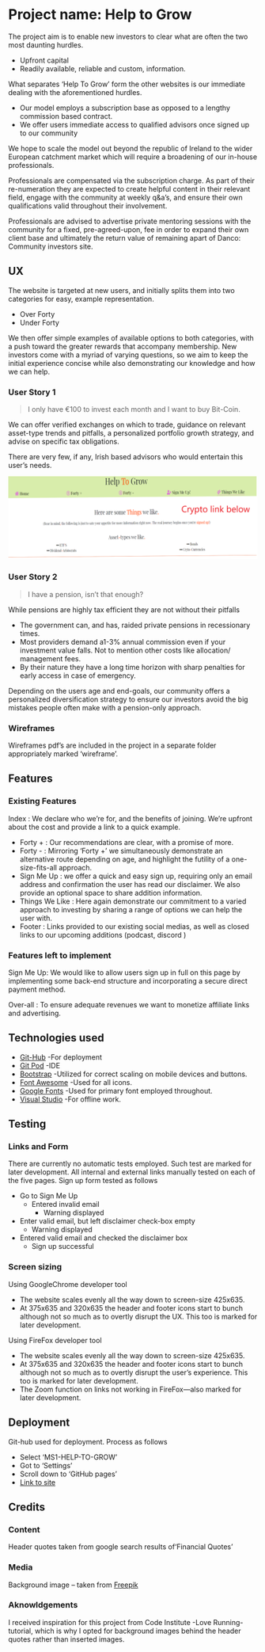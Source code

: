 # Project name: Help to Grow 
The project aim is to enable new investors to clear what are often the two most daunting hurdles.
* Upfront capital 
* Readily available, reliable and custom, information.

What separates ‘Help To Grow’ form the other websites is our immediate dealing with the aforementioned hurdles.
* Our model employs a subscription base as opposed to a lengthy commission based contract. 
* We offer users immediate access to qualified advisors once signed up to our community

We hope to scale the model out beyond the republic of Ireland to the wider European catchment market which will require a broadening of our in-house professionals.

Professionals are compensated via the subscription charge. As part of their re-numeration they are expected to create helpful content in their relevant field, engage with the community at weekly q&a’s, and ensure their own qualifications valid throughout their involvement.

Professionals are advised to advertise private mentoring sessions with the community for a fixed, pre-agreed-upon, fee in order to expand their own client base and ultimately the return value of remaining apart of Danco: Community investors site.

## UX
The website is targeted at new users, and initially splits them into two categories for easy, example representation. 
* Over Forty
* Under Forty

We then offer simple examples of available options to both categories, with a push toward the greater rewards that accompany membership.
New investors come with a myriad of varying questions, so we aim to keep the initial experience concise while also demonstrating our knowledge and how we can help.

### User Story 1
> I only have €100 to invest each month and I want to buy Bit-Coin.

We can offer verified exchanges on which to trade, guidance on relevant asset-type trends and pitfalls, a personalized portfolio growth strategy, and advise on specific tax obligations.  

There are very few, if any, Irish based advisors who would entertain this user’s needs.

![User Story 1 ScreenShot](screenshots/ux1-screenshot.png)

### User Story 2
> I have a pension, isn’t that enough?

While pensions are highly tax efficient they are not without their pitfalls
* The government can, and has, raided private pensions in recessionary times. 
* Most providers demand a1-3% annual commission even if your investment value falls. Not to mention other costs like allocation/ management fees. 
* By their nature they have a long time horizon with sharp penalties for early access in case of emergency. 

Depending on the users age and end-goals, our community offers a personalized diversification strategy to ensure our investors avoid the big mistakes people often make with a pension-only approach.

### Wireframes
Wireframes pdf’s are included in the project in a separate folder appropriately marked ‘wireframe’. 

## Features
### Existing Features
 Index : We declare who we’re for, and the benefits of joining. We’re upfront about the cost and provide a link to a quick example.
* Forty + : Our recommendations are clear, with a promise of more.
* Forty - : Mirroring ‘Forty +’ we simultaneously demonstrate an alternative route depending on age, and highlight the futility of a one-size-fits-all approach.
* Sign Me Up : we offer a quick and easy sign up, requiring only an email address and confirmation the user has read our disclaimer. We also provide an optional space to share addition information.
* Things We Like : Here again demonstrate our commitment to a varied approach to investing by sharing a range of options we can help the user with. 
* Footer : Links provided to our existing social medias, as well as closed links to our upcoming additions (podcast, discord )

### Features left to implement 
Sign Me Up: We would like to allow users sign up in full on this page by implementing some back-end structure and incorporating a secure direct payment method.

Over-all : To ensure adequate revenues we want to monetize affiliate links and advertising.

## Technologies used
* [Git-Hub](https://github.com) -For deployment
* [Git Pod](https://github.com) -IDE
* [Bootstrap](https://getbootstrap.com) -Utilized for correct scaling on mobile devices and buttons.
* [Font Awesome](https://fontawesome.com) -Used for all icons.
* [Google Fonts](https://fonts.google.com) -Used for primary font employed throughout.
* [Visual Studio](https://code.visualstudio.com) -For offline work.

## Testing
### Links and Form
There are currently no automatic tests employed. Such test are marked for later development.
All internal and external links manually tested on each of the five pages. 
Sign up form tested as follows
* Go to Sign Me Up
	* Entered invalid email
		* Warning displayed
* Enter valid email, but left disclaimer check-box empty 
	* Warning displayed
* Entered valid email and checked the disclaimer box
	* Sign up successful

### Screen sizing
Using GoogleChrome developer tool
* The website scales evenly all the way down to screen-size 425x635.
* At 375x635 and 320x635 the header and footer icons start to bunch although not so much as to overtly disrupt the UX. This too is marked for later development.

Using FireFox developer tool
* The website scales evenly all the way down to screen-size 425x635. 
* At 375x635 and 320x635 the header and footer icons start to bunch although not so much as to overtly disrupt the user’s experience. This too is marked for later development.
* The Zoom function on links not working in FireFox—also marked for later development.



## Deployment
Git-hub used for deployment.
Process as follows
* Select ‘MS1-HELP-TO-GROW’
* Got to ‘Settings’
* Scroll down to ‘GitHub pages’
* [Link to site](https://firmodaniel.github.io/MS1-HELP-TO-GROW/)

## Credits
### Content
Header quotes taken from google search results of‘Financial Quotes’
### Media
Background image – taken from [Freepik](https://www.freepik.com)
### Aknowldgements 
I received inspiration for this project from Code Institute -Love Running- tutorial, which is why I opted for background images behind the header quotes rather than inserted images.


